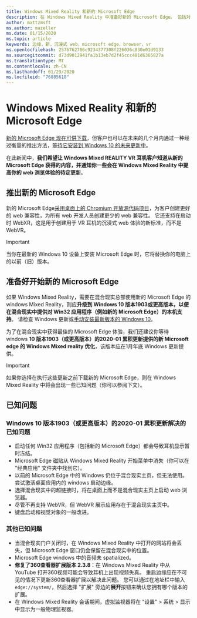 ```yaml
---
title: Windows Mixed Reality 和新的 Microsoft Edge
description: 在 Windows Mixed Reality 中准备好新的 Microsoft Edge。 包括对预期的更改、要查找的更新和已知问题。
author: mattzmsft
ms.author: mazeller
ms.date: 01/15/2020
ms.topic: article
keywords: 边缘，新，沉浸式 web，microsoft edge，browser，vr
ms.openlocfilehash: 2576762786c9234377308f226036c830e01d9133
ms.sourcegitcommit: d73d9012941fa1b13eb7d2f45ccc481d6365827a
ms.translationtype: MT
ms.contentlocale: zh-CN
ms.lasthandoff: 01/29/2020
ms.locfileid: "76885618"
---
```

# <a name="windows-mixed-reality-and-the-new-microsoft-edge"></a>Windows Mixed Reality 和新的 Microsoft Edge

[新的 Microsoft Edge 现在可供下载](https://blogs.windows.com/windowsexperience/?p=173496)，但客户也可以在未来的几个月内通过一种经过衡量的推出方法，[等待它安装到 Windows 10 的未来更新中](https://blogs.windows.com/msedgedev/2020/01/15/upgrading-new-microsoft-edge-79-chromium/)。 

在此新闻中，**我们希望让 Windows Mixed REALITY VR 耳机客户知道从新的 Microsoft Edge 获得的内容，并通知你一些会在 Windows Mixed Reality 中提高你的 web 浏览体验的待定更新**。

## <a name="introducing-the-new-microsoft-edge"></a>推出新的 Microsoft Edge

新的 Microsoft Edge[采用桌面上的 Chromium 开放源代码项目](https://blogs.windows.com/windowsexperience/2018/12/06/microsoft-edge-making-the-web-better-through-more-open-source-collaboration/)，为客户创建更好的 web 兼容性，为所有 web 开发人员创建更少的 web 兼容性。 它还支持在启动时 WebXR，这是用于创建用于 VR 耳机的沉浸式 web 体验的新标准，而不是 WebVR。

>[!IMPORTANT]
>当你在最新的 Windows 10 设备上安装 Microsoft Edge 时，它将替换你的电脑上的以前（旧）版本。

## <a name="getting-ready-for-the-new-microsoft-edge"></a>准备好开始新的 Microsoft Edge

如果 Windows Mixed Reality，需要在混合现实总部使用新的 Microsoft Edge 的 windows Mixed Reality，则应**升级到 Windows 10 版本1903或更高版本，以便在混合现实中提供对 Win32 应用程序（例如新的 Microsoft Edge）的本机支持**。 请检查 Windows 更新或[手动安装最新版本的 Windows 10](https://www.microsoft.com/en-us/software-download/windows10)。

为了在混合现实中获得最佳的 Microsoft Edge 体验，我们还建议你等待 windows **10 版本1903（或更高版本）的2020-01 累积更新提供的新 Microsoft edge 的 Windows Mixed reality 优化**，该版本应在1月年底 Windows 更新提供。

>[!IMPORTANT]
>如果你选择在执行这些更新之前下载新的 Microsoft Edge，则在 Windows Mixed Reality 中将会出现一些已知问题（你可以参阅下文）。

## <a name="known-issues"></a>已知问题

### <a name="known-issues-resolved-by-the-2020-01-cumulative-update-for-windows-10-version-1903-or-later"></a>Windows 10 版本1903（或更高版本）的2020-01 累积更新解决的已知问题

- 启动任何 Win32 应用程序（包括新的 Microsoft Edge）都会导致耳机显示暂时冻结。
- Microsoft Edge 磁贴从 Windows Mixed Reality 开始菜单中消失（你可以在 "经典应用" 文件夹中找到它）。
- 以前的 Microsoft Edge 中的 Windows 仍位于混合现实主页，但无法使用。 尝试激活桌面应用内的 windows 启动边缘。
- 选择混合现实中的超链接时，将在桌面上而不是混合现实主页上启动 web 浏览器。
- 尽管不再支持 WebVR，但 WebVR 展示应用存在于混合现实主页中。
- 键盘启动和视觉对象的一般改进。

### <a name="additional-known-issues"></a>其他已知问题

-   当混合现实门户关闭时，在 Windows Mixed Reality 中打开的网站将会丢失，但 Microsoft Edge 窗口仍会保留在混合现实中的位置。
-   Microsoft Edge windows 中的音频未 spatialized。
-   **修复了360查看器扩展版本 2.3.8**：在 Windows Mixed Reality 中从 YouTube 打开360视频可能会导致耳机上出现视频失真。 重启边缘应在不可见的情况下更新360查看器扩展以解决此问题。 您可以通过在地址栏中输入 `edge://system/`，然后选择 "扩展" 旁边的**展开**按钮来确认您拥有哪个版本的扩展。
-   在 Windows Mixed Reality 会话期间，虚拟监视器将在 "设置" > 系统 > 显示中显示为一般物理监视器。



